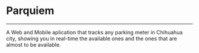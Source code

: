 # Parquiem
***

A Web and Mobile aplication that tracks any parking meter in Chihuahua city, showing you in real-time the available ones and the ones that are almost to be available.
